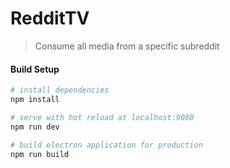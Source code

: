 # RedditTV

> Consume all media from a specific subreddit

#### Build Setup

```bash
# install dependencies
npm install

# serve with hot reload at localhost:9080
npm run dev

# build electron application for production
npm run build
```
